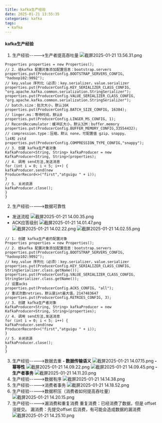```yaml
---
title: kafka生产经验
date: 2025-01-21 13:55:35
categories: kafka
tags: 
 - kafka
---
```


#### kafka生产经验
1. 生产经验----->生产者提高吞吐量
![截屏2025-01-21 13.56.31.png](/upload/截屏2025-01-21%2013.56.31.png)
```
Properties properties = new Properties();
// 2. 给kafka 配置对象添加配置信息：bootstrap.servers
properties.put(ProducerConfig.BOOTSTRAP_SERVERS_CONFIG,
"hadoop102:9092");
// key,value 序列化（必须）：key.serializer，value.serializer
properties.put(ProducerConfig.KEY_SERIALIZER_CLASS_CONFIG,
"org.apache.kafka.common.serialization.StringSerializer");
properties.put(ProducerConfig.VALUE_SERIALIZER_CLASS_CONFIG,
"org.apache.kafka.common.serialization.StringSerializer");
// batch.size：批次大小，默认16K
properties.put(ProducerConfig.BATCH_SIZE_CONFIG, 16384);
// linger.ms：等待时间，默认0
properties.put(ProducerConfig.LINGER_MS_CONFIG, 1);
// RecordAccumulator：缓冲区大小，默认32M：buffer.memory
properties.put(ProducerConfig.BUFFER_MEMORY_CONFIG,33554432);
// compression.type：压缩，默认 none，可配置值 gzip、snappy、
lz4和 zstd
properties.put(ProducerConfig.COMPRESSION_TYPE_CONFIG,"snappy");
// 3. 创建 kafka生产者对象
KafkaProducer<String, String> kafkaProducer = new
KafkaProducer<String, String>(properties);
// 4. 调用 send方法,发送消息
for (int i = 0; i < 5; i++) {
kafkaProducer.send(new
ProducerRecord<>("first","atguigu " + i));
}
// 5. 关闭资源
kafkaProducer.close();
}
}
```
2. 生产经验----->数据可靠性
- 发送流程
![截屏2025-01-21 14.00.35.png](/upload/截屏2025-01-21%2014.00.35.png)
- ACK应答级别
![截屏2025-01-21 14.01.47.png](/upload/截屏2025-01-21%2014.01.47.png)
![截屏2025-01-21 14.02.22.png](/upload/截屏2025-01-21%2014.02.22.png)
![截屏2025-01-21 14.02.55.png](/upload/截屏2025-01-21%2014.02.55.png)
```
// 1. 创建 kafka生产者的配置对象
Properties properties = new Properties();
// 2. 给kafka 配置对象添加配置信息：bootstrap.servers
properties.put(ProducerConfig.BOOTSTRAP_SERVERS_CONFIG,
"hadoop102:9092");
// key,value 序列化（必须）：key.serializer，value.serializer
properties.put(ProducerConfig.KEY_SERIALIZER_CLASS_CONFIG,
StringSerializer.class.getName());
properties.put(ProducerConfig.VALUE_SERIALIZER_CLASS_CONFIG,
StringSerializer.class.getName());
// 设置acks
properties.put(ProducerConfig.ACKS_CONFIG, "all");
// 重试次数retries，默认是int最大值，2147483647
properties.put(ProducerConfig.RETRIES_CONFIG, 3);
// 3. 创建 kafka生产者对象
KafkaProducer<String, String> kafkaProducer = new
KafkaProducer<String, String>(properties);
// 4. 调用 send方法,发送消息
for (int i = 0; i < 5; i++) {
kafkaProducer.send(new
ProducerRecord<>("first","atguigu " + i));
}
// 5. 关闭资源
kafkaProducer.close();
}
}
```
3. 生产经验----->数据去重
**- 数据传输语义**
![截屏2025-01-21 14.07.15.png](/upload/截屏2025-01-21%2014.07.15.png)
**- 幂等性**
![截屏2025-01-21 14.09.22.png](/upload/截屏2025-01-21%2014.09.22.png)
![截屏2025-01-21 14.09.45.png](/upload/截屏2025-01-21%2014.09.45.png)
**- 生产者事务**
![截屏2025-01-21 14.11.20.png](/upload/截屏2025-01-21%2014.11.20.png)
4. 生产经验----->数据有序
![截屏2025-01-21 14.14.38.png](/upload/截屏2025-01-21%2014.14.38.png)
5. 生产经验----->消费者事务
![截屏2025-01-21 14.18.52.png](/upload/截屏2025-01-21%2014.18.52.png)
6. 生产经验----->数据积压（消费者如何提高吞吐量）
![截屏2025-01-21 14.20.15.png](/upload/截屏2025-01-21%2014.20.15.png)
7. 生产经验----->漏消费和重复消费
重复消费：已经消费了数据，但是 offset 没提交。
漏消费：先提交offset 后消费，有可能会造成数据的漏消费
![截屏2025-01-21 14.25.10.png](/upload/截屏2025-01-21%2014.25.10.png)




